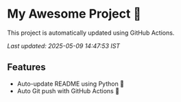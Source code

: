 # My Awesome Project 🚀

This project is automatically updated using GitHub Actions.

_Last updated: 2025-05-09 14:47:53 IST_

## Features
- Auto-update README using Python 🐍
- Auto Git push with GitHub Actions 🤖
